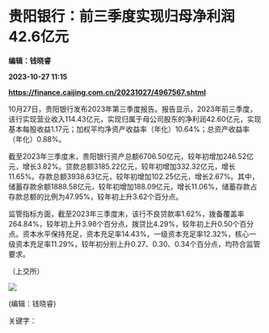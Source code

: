 # 贵阳银行：前三季度实现归母净利润42.6亿元
**编辑：钱晓睿**

**2023-10-27 11:15**

**https://finance.caijing.com.cn/20231027/4967567.shtml**

10月27日，贵阳银行发布2023年第三季度报告。报告显示，2023年前三季度，该行实现营业收入114.43亿元，实现归属于母公司股东的净利润42.60亿元，实现基本每股收益1.17元；加权平均净资产收益率（年化）10.64%；总资产收益率（年化）0.88%。

截至2023年三季度末，贵阳银行资产总额6706.50亿元，较年初增加246.52亿元，增长3.82%。贷款总额3185.22亿元，较年初增加332.32亿元，增长11.65%。存款总额3938.63亿元，较年初增加102.25亿元，增长2.67%。其中，储蓄存款余额1888.58亿元，较年初增加188.09亿元，增长11.06%，储蓄存款占存款总额的比例为47.95%，较年初上升3.62个百分点。

监管指标方面，截至2023年三季度末，该行不良贷款率1.62%，拨备覆盖率264.84%，较年初上升3.98个百分点，拨贷比4.29%，较年初上升0.50个百分点。资本水平保持充足，资本充足率14.43%，一级资本充足率12.32%，核心一级资本充足率11.29%，较年初分别上升0.27、0.30、0.34个百分点，均符合监管要求。

（上交所）

![](https://tx1.cdn.caijing.com.cn/2014-03-27/114048455.jpg)

(编辑：钱晓睿)

关键字：
